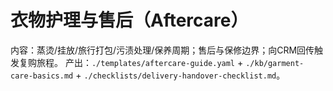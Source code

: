 # 衣物护理与售后（Aftercare）

内容：蒸烫/挂放/旅行打包/污渍处理/保养周期；售后与保修边界；向CRM回传触发复购旅程。
产出：`./templates/aftercare-guide.yaml` + `./kb/garment-care-basics.md` + `./checklists/delivery-handover-checklist.md`。
